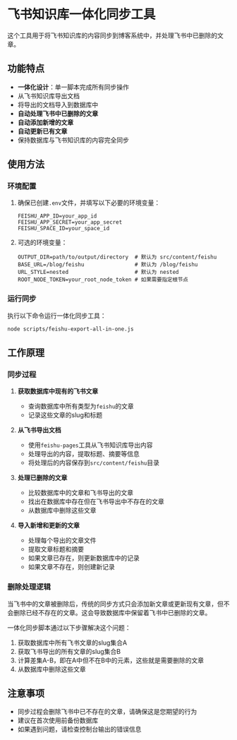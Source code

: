 # 飞书知识库一体化同步工具

这个工具用于将飞书知识库的内容同步到博客系统中，并处理飞书中已删除的文章。

## 功能特点

- **一体化设计**：单一脚本完成所有同步操作
- 从飞书知识库导出文档
- 将导出的文档导入到数据库中
- **自动处理飞书中已删除的文章**
- **自动添加新增的文章**
- **自动更新已有文章**
- 保持数据库与飞书知识库的内容完全同步

## 使用方法

### 环境配置

1. 确保已创建`.env`文件，并填写以下必要的环境变量：
   ```
   FEISHU_APP_ID=your_app_id
   FEISHU_APP_SECRET=your_app_secret
   FEISHU_SPACE_ID=your_space_id
   ```

2. 可选的环境变量：
   ```
   OUTPUT_DIR=path/to/output/directory  # 默认为 src/content/feishu
   BASE_URL=/blog/feishu                # 默认为 /blog/feishu
   URL_STYLE=nested                     # 默认为 nested
   ROOT_NODE_TOKEN=your_root_node_token # 如果需要指定根节点
   ```

### 运行同步

执行以下命令运行一体化同步工具：

```bash
node scripts/feishu-export-all-in-one.js
```

## 工作原理

### 同步过程

1. **获取数据库中现有的飞书文章**
   - 查询数据库中所有类型为`feishu`的文章
   - 记录这些文章的slug和标题

2. **从飞书导出文档**
   - 使用`feishu-pages`工具从飞书知识库导出内容
   - 处理导出的内容，提取标题、摘要等信息
   - 将处理后的内容保存到`src/content/feishu`目录

3. **处理已删除的文章**
   - 比较数据库中的文章和飞书导出的文章
   - 找出在数据库中存在但在飞书导出中不存在的文章
   - 从数据库中删除这些文章

4. **导入新增和更新的文章**
   - 处理每个导出的文章文件
   - 提取文章标题和摘要
   - 如果文章已存在，则更新数据库中的记录
   - 如果文章不存在，则创建新记录

### 删除处理逻辑

当飞书中的文章被删除后，传统的同步方式只会添加新文章或更新现有文章，但不会删除已经不存在的文章。这会导致数据库中保留着飞书中已删除的文章。

一体化同步脚本通过以下步骤解决这个问题：

1. 获取数据库中所有飞书文章的slug集合A
2. 获取飞书导出的所有文章的slug集合B
3. 计算差集A-B，即在A中但不在B中的元素，这些就是需要删除的文章
4. 从数据库中删除这些文章

## 注意事项

- 同步过程会删除飞书中已不存在的文章，请确保这是您期望的行为
- 建议在首次使用前备份数据库
- 如果遇到问题，请检查控制台输出的错误信息
